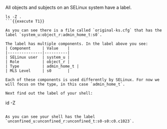 All objects and subjects on an SELinux system have a label. 

```
ls -Z .
```{{execute T1}}

As you can see there is a file called `original-ks.cfg` that has the label `system_u:object_r:admin_home_t:s0`.

The label has multiple components. In the label above you see:
| Component     | Value    | 
|---------------|----------|
| SELinux user  | system_u |
| Role          | object_r |
| Type          | admin_home_t | 
| MLS Level     | s0       |

Each of these components is used differently by SELinux. For now we will focus on the type, in this case `admin_home_t`.

Next find out the label of your shell:
```
id -Z
```{{execute T1}}

As you can see your shell has the label `unconfined_u:unconfined_r:unconfined_t:s0-s0:c0.c1023`.


